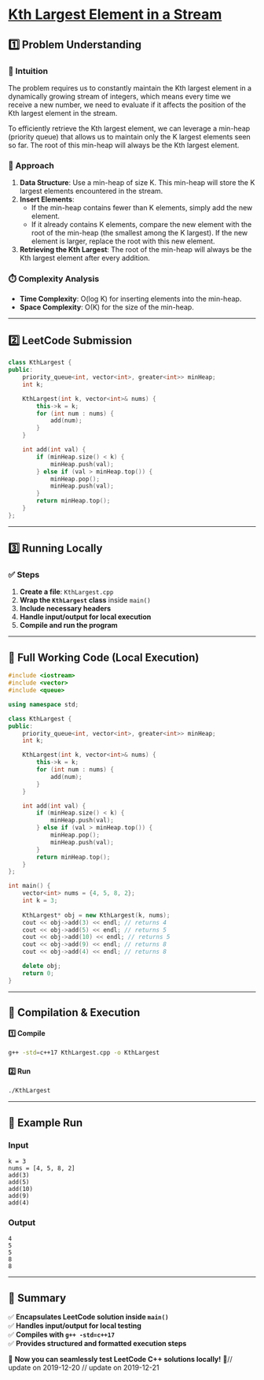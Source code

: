 # **[Kth Largest Element in a Stream](https://leetcode.com/problems/kth-largest-element-in-a-stream/description/)**  

## **1️⃣ Problem Understanding**  
### **📌 Intuition**  
The problem requires us to constantly maintain the Kth largest element in a dynamically growing stream of integers, which means every time we receive a new number, we need to evaluate if it affects the position of the Kth largest element in the stream. 

To efficiently retrieve the Kth largest element, we can leverage a min-heap (priority queue) that allows us to maintain only the K largest elements seen so far. The root of this min-heap will always be the Kth largest element.

### **🚀 Approach**  
1. **Data Structure**: Use a min-heap of size K. This min-heap will store the K largest elements encountered in the stream.
2. **Insert Elements**:
   - If the min-heap contains fewer than K elements, simply add the new element.
   - If it already contains K elements, compare the new element with the root of the min-heap (the smallest among the K largest). If the new element is larger, replace the root with this new element.
3. **Retrieving the Kth Largest**: The root of the min-heap will always be the Kth largest element after every addition.

### **⏱️ Complexity Analysis**  
- **Time Complexity**: O(log K) for inserting elements into the min-heap.
- **Space Complexity**: O(K) for the size of the min-heap.

---  

## **2️⃣ LeetCode Submission**  
```cpp
class KthLargest {
public:
    priority_queue<int, vector<int>, greater<int>> minHeap;
    int k;

    KthLargest(int k, vector<int>& nums) {
        this->k = k;
        for (int num : nums) {
            add(num);
        }
    }

    int add(int val) {
        if (minHeap.size() < k) {
            minHeap.push(val);
        } else if (val > minHeap.top()) {
            minHeap.pop();
            minHeap.push(val);
        }
        return minHeap.top();
    }
}; 
```  

---  

## **3️⃣ Running Locally**  
### **✅ Steps**  
1. **Create a file**: `KthLargest.cpp`  
2. **Wrap the `KthLargest` class** inside `main()`  
3. **Include necessary headers**  
4. **Handle input/output for local execution**  
5. **Compile and run the program**  

---  

## **📝 Full Working Code (Local Execution)**  
```cpp
#include <iostream>
#include <vector>
#include <queue>

using namespace std;

class KthLargest {
public:
    priority_queue<int, vector<int>, greater<int>> minHeap;
    int k;

    KthLargest(int k, vector<int>& nums) {
        this->k = k;
        for (int num : nums) {
            add(num);
        }
    }

    int add(int val) {
        if (minHeap.size() < k) {
            minHeap.push(val);
        } else if (val > minHeap.top()) {
            minHeap.pop();
            minHeap.push(val);
        }
        return minHeap.top();
    }
};

int main() {
    vector<int> nums = {4, 5, 8, 2};
    int k = 3;
    
    KthLargest* obj = new KthLargest(k, nums);
    cout << obj->add(3) << endl; // returns 4
    cout << obj->add(5) << endl; // returns 5
    cout << obj->add(10) << endl; // returns 5
    cout << obj->add(9) << endl; // returns 8
    cout << obj->add(4) << endl; // returns 8

    delete obj;
    return 0;
}
```  

---  

## **🔧 Compilation & Execution**  
#### **1️⃣ Compile**  
```bash
g++ -std=c++17 KthLargest.cpp -o KthLargest
```  

#### **2️⃣ Run**  
```bash
./KthLargest
```  

---  

## **🎯 Example Run**  
### **Input**  
```
k = 3
nums = [4, 5, 8, 2]
add(3)
add(5)
add(10)
add(9)
add(4)
```  
### **Output**  
```
4
5
5
8
8
```  

---  

## **📌 Summary**  
✅ **Encapsulates LeetCode solution inside `main()`**  
✅ **Handles input/output for local testing**  
✅ **Compiles with `g++ -std=c++17`**  
✅ **Provides structured and formatted execution steps**  

🚀 **Now you can seamlessly test LeetCode C++ solutions locally!** 🚀// update on 2019-12-20
// update on 2019-12-21
